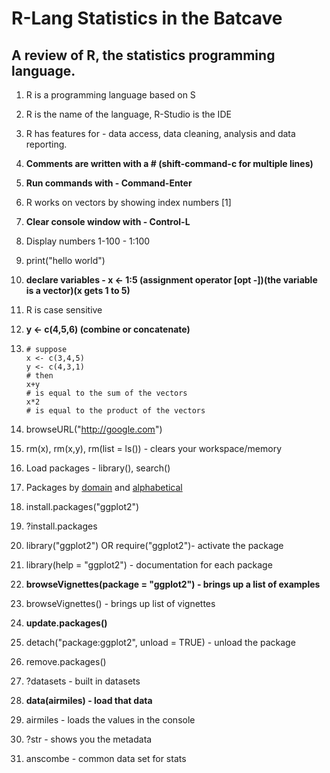 # R-Lang Statistics in the Batcave

## A review of R, the statistics programming language.

1. R is a programming language based on S
2. R is the name of the language, R-Studio is the IDE
3. R has features for - data access, data cleaning, analysis and data reporting.
4. **Comments are written with a # (shift-command-c for multiple lines)**
5. **Run commands with - Command-Enter**
6. R works on vectors by showing index numbers [1]
7. **Clear console window with - Control-L**
8. Display numbers 1-100 - 1:100
9. print("hello world")
10. **declare variables - x <- 1:5 (assignment operator [opt -])(the variable is a vector)(x gets 1 to 5)**
11. R is case sensitive
12. **y <- c(4,5,6) (combine or concatenate)**
13.
    ```
    # suppose
    x <- c(3,4,5)
    y <- c(4,3,1)
    # then
    x+y
    # is equal to the sum of the vectors
    x*2
    # is equal to the product of the vectors
    ```
14. browseURL("http://google.com")
15. rm(x), rm(x,y), rm(list = ls()) - clears your workspace/memory

16. Load packages - library(), search()
17. Packages by [domain](https://cran.r-project.org/web/views/) and [alphabetical](https://cran.r-project.org/web/packages/available_packages_by_name.html)
18. install.packages("ggplot2")
19. ?install.packages
20. library("ggplot2") OR require("ggplot2")- activate the package
21. library(help = "ggplot2") - documentation for each package
22. **browseVignettes(package = "ggplot2") - brings up a list of examples**
23. browseVignettes() - brings up list of vignettes
24. **update.packages()**
25. detach("package:ggplot2", unload = TRUE) - unload the package
25. remove.packages()

26. ?datasets - built in datasets
27. **data(airmiles) - load that data**
28. airmiles - loads the values in the console
29. ?str - shows you the metadata
30. anscombe - common data set for stats
